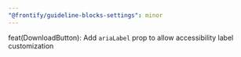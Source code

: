 ```yaml
---
"@frontify/guideline-blocks-settings": minor
---
```


feat(DownloadButton): Add `ariaLabel` prop to allow accessibility label customization
